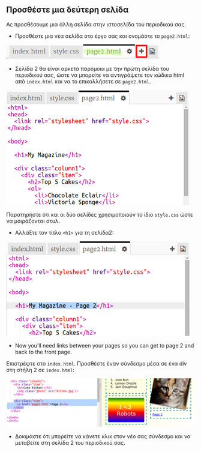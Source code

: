 ## Προσθέστε μια δεύτερη σελίδα

Ας προσθέσουμε μια άλλη σελίδα στην ιστοσελίδα του περιοδικού σας.

+ Προσθέστε μια νέα σελίδα στο έργο σας και ονομάστε το `page2.html`:

![screenshot](images/magazine-page2.png)

+ Σελίδα 2 θα είναι αρκετά παρόμοια με την πρώτη σελίδα του περιοδικού σας, ώστε να μπορείτε να αντιγράψετε τον κώδικα html από `index.html` και να το επικολλήσετε σε `page2.html`.

![screenshot](images/magazine-page2-html.png)

Παρατηρήστε ότι και οι δύο σελίδες χρησιμοποιούν το ίδιο `style.css` ώστε να μοιράζονται στυλ.

+ Αλλάξτε τον τίτλο `<h1>` για τη σελίδα2:

![screenshot](images/magazine-page2-h1.png)

+ Now you'll need links between your pages so you can get to page 2 and back to the front page.

Επιστρέψτε στο `index.html`. Προσθέστε έναν σύνδεσμο μέσα σε ένα div στη στήλη 2 σε `index.html`:

![screenshot](images/magazine-page2-link.png)

+ Δοκιμάστε ότι μπορείτε να κάνετε κλικ στον νέο σας σύνδεσμο και να μεταβείτε στη σελίδα 2 του περιοδικού σας.